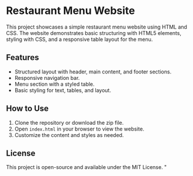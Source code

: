 # Restaurant Menu Website

This project showcases a simple restaurant menu website using HTML and CSS. 
The website demonstrates basic structuring with HTML5 elements, styling with CSS, and a responsive table layout for the menu.

## Features
- Structured layout with header, main content, and footer sections.
- Responsive navigation bar.
- Menu section with a styled table.
- Basic styling for text, tables, and layout.

## How to Use
1. Clone the repository or download the zip file.
2. Open `index.html` in your browser to view the website.
3. Customize the content and styles as needed.

## License
This project is open-source and available under the MIT License.
"
